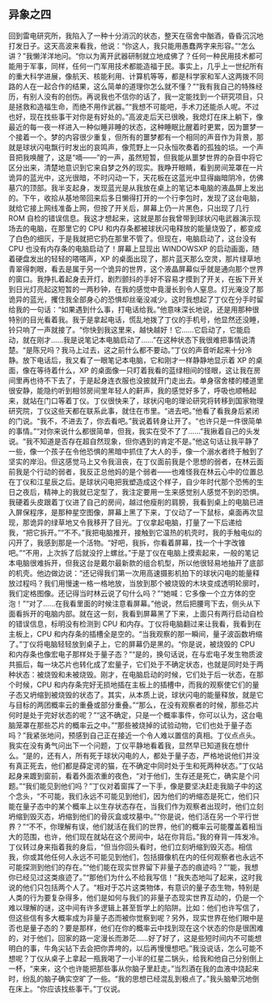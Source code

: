 ## 异象之四

回到雷电研究所，我陷入了一种十分消沉的状态，整天在宿舍中酗酒，昏昏沉沉地打发日子。这天高波来看我，他说：“你这人，我只能用愚蠢两字来形容。”“怎么讲？”我懒洋洋地问。“你以为离开武器研制就立地成佛了？任何一种民用技术都可能用于军事，同样，任何一门军用技术都能造福于民。事实上，几乎上一世纪所有的重大科学进展，像航天、核能利用、计算机等等，都是科学家和军人这两拨不同路的人在一起合作的结果，这么简单的道理你怎么就不懂？”“我有我自己的特殊经历，有别人没有的创伤。再说我也不信你的话了，我一定能找到一个研究项目，只是拯救和造福生命，而绝不用作武器。”“我想不可能吧，手术刀还能杀人呢。不过也好，现在找些事干对你是有好处的。”高波走后天已很晚，我熄灯在床上躺下，像最近的每一夜一样进入一种似睡非睡的状态，这种睡眠比醒着时更累，因为噩梦一个接着一个。梦的内容很少重复，但所有的噩梦都有一个相同的声音作为背景，那就是球状闪电飘行时发出的哀鸣声，像荒野上一只永恒吹奏着的孤独的埙。一个声音把我唤醒了，这是“嘀——”的一声，虽然短暂，但我能从噩梦世界的杂音中将它区分出来，清楚地意识到它来自梦之外的现实。我睁开眼睛，看到房间笼罩在一片诡异的蓝光中，这光很暗，不时闪动一下，天花板在这蓝光中显得幽暗阴冷，仿佛墓穴的顶部。我半支起身，发现蓝光是从我放在桌上的笔记本电脑的液晶屏上发出的。下午，收拾从基地带回来后多日懒得打开的一个行李包时，发现了这台电脑，就给它接上网线准备上网，但按了开关后，屏幕上仍一片黑色，只出现了几行 ROM 自检的错误信息。我这才想起来，这就是那台我曾带到球状闪电武器演示现场去的电脑，在那里它的 CPU 和内存条都被球状闪电释放的能量烧毁了，都变成了白色的细灰，于是我就把它扔在那里不管了。但现在，电脑启动了，这台没有 CPU 也没有内存条的电脑启动了！屏幕上显现出 WINDOWSXP 的启动画面，随着硬盘发出的轻轻的嗒嗒声，XP 的桌面出现了，那片蓝天那么空灵，那片绿草地青翠得刺眼，看去是属于另一个诡异的世界，这个液晶屏幕似乎就是通向那个世界的窗口。我挣扎着起身去开灯，剧烈颤抖的手好不容易才摸到了开关，在扳下开关到日光灯亮起这短暂的一两秒钟，在我的感觉中竟漫长到令人窒息。灯光淹没了那诡异的蓝光，攫住我全部身心的恐惧却丝毫没减少。这时我想起了丁仪在分手时留给我的一句话：“如果遇到什么事，打电话给我。”他意味深长地说，还是用那种很特别的目光看着我。我于是拿起电话，慌乱地拨了丁仪的手机号，他显然还没睡，铃只响了一声就接了。“你快到我这里来，越快越好！它……它启动了，它能启动，就在刚才……我是说笔记本电脑启动了……”在这种状态下我很难把事情说清楚。“是陈兄吗？我马上过去，这之前什么都不要动。”丁仪的声音听起来十分冷静。放下电话后，我又看了一眼笔记本电脑，它和刚才一样静静地显示着 XP 的桌面，像在等待着什么，XP 的桌面像一只盯着我看的蓝绿相间的怪眼，这让我在房间里再也待不下去了，于是起身连衣服也没披就开门走出去。单身宿舍楼的楼道里很安静，能隐约听到相邻房间里年轻人的鼾声，我的感觉好多了，呼吸也顺畅起来，就站在门口等着丁仪。丁仪很快来了，球状闪电的理论研究将转移到国家物理研究院，丁仪这些天都在联系此事，就住在市里。“进去吧。”他看了看我身后紧闭的门说。“我不，不进去了，你去看吧。”我说着转身让开了。“也许只是一件很简单的事情。”“对你来说什么都很简单，但我，我实在受不了了……”我揪着自己的头发说。“我不知道是否存在超自然现象，但你遇到的肯定不是。”他这句话让我平静了一些，像一个孩子在令他恐惧的黑暗中抓住了大人的手，像一个溺水者终于触到了坚实的岸沿。但这感觉马上又令我沮丧，在丁仪面前我是个思想的弱者，在林云面前我是个行动的弱者，我反正总他妈的是个弱者——也难怪我在林云心中的位置总在丁仪和江星辰之后。是球状闪电把我塑造成这个样子，自少年时代那个恐怖的生日之夜后，精神上的我就已定型了，我注定要用一生来感觉别人感觉不到的恐惧。我硬着头皮跟着丁仪进了自己的房间，越过他瘦削的肩膀，我看到桌上的电脑已进入屏保程序，是那种星空图像，屏幕上黑了下来，丁仪动了一下鼠标，桌面再次显现，那诡异的绿草地又令我移开了目光。丁仪拿起电脑，打量了一下后递给我，“把它拆开。”“不不。”我把电脑推开，接触到它温热的机壳时，我的手触电似的闪开了，我感到那是一个活物。“好吧，我拆，你看着屏幕，找一个十字改锥吧。”“不用，上次拆了后就没拧上螺丝。”于是丁仪在电脑上摸索起来，一般的笔记本电脑很难拆开，但我这台是戴尔最新款的组合机型，所以他很轻易地抽开了底部的机壳。他边做边说：“还记得我们第一次用高速摄影机拍下的球状闪电的能量释放过程吗？我们用慢速一格一格地放，当放到那个被烧毁的木块变成透明轮廓时，我们定格图像。还记得当时林云说了句什么吗？”“她喊：它多像一个立方体的空泡！”“对了……在我看里面的时候注意看屏幕。”他说，然后把腰弯下去，侧头从下面看拆开的电脑内部。就在这一刻，我看到屏幕黑了下来，上面只有两行启动自检的错误信息，标明没有检测到 CPU 和内存。丁仪将电脑翻过来让我看，我看到在主板上，CPU 和内存条的插槽全是空的。“当我观察的那一瞬间，量子波函数坍缩了。”丁仪将电脑轻轻放到桌子上，它的屏幕仍是黑的。“你是说，被烧毁的 CPU 和内存条也像宏电子那样处于量子态？”“是的，换句话说，在与宏电子发生物质波共振后，每一块芯片也转化成了宏量子，它们处于不确定状态，也就是同时处于两种状态：被烧毁和未被烧毁。刚才，在电脑启动的时候，它们处于后一状态，在那个时候，CPU 和内存条完好无损地插在主板上的插槽中，而我的观察使它们的量子态又坍缩到被烧毁的状态了。其实，从本质上说，球状闪电的能量释放，就是它与目标的两团概率云的重叠或部分重叠。”“那么，在没有观察者的时候，那些芯片何时是处于完好状态的呢？”“这不确定，只是一个概率事件，你可以认为，这台电脑笼罩在那些芯片的概率云之中。”“那些被烧掉的试验动物，它们也处于量子态吗？”我紧张地问，预感到自己正在接近一个令人难以置信的真相。丁仪点点头。我实在没有勇气问出下一个问题，丁仪平静地看着我，显然早已知道我在想什么。“是的，还有人，所有死于球状闪电的人，都处于量子态，严格地说他们并没有真正死去，他们都是薛定谔的猫，在不确定中同时处于生和死两种状态。”丁仪站起身来踱到窗前，看着外面浓重的夜色，“对于他们，生存还是死亡，确实是个问题。”“我们能见到他们吗？”丁仪对着窗挥了一下手，像是要坚决赶走我脑子中的这个念头，“不可能，我们永远不可能见到他们，因为他们的坍缩态是死亡，他们只能在量子态中的某个概率上以生存状态存在，当我们作为观察者出现时，他们立刻坍缩到毁灭态，坍缩到他们的骨灰盒或坟墓中。”“你是说，他们活在另一个平行世界？”“不不，你理解有误，他们就活在我们的世界，他们的概率云可能覆盖着相当大的范围，也许，他们现在就站在这个房间中，站在你背后。”我的脊背一阵发冷。丁仪转过身来指着我的身后，“但当你回头看时，他们立刻坍缩到毁灭态。相信我，你或其他任何人永远不可能见到他们，包括摄像机在内的任何观察者也永远不可能探测到他们的存在。”“他们能在现实世界留下非量子态的痕迹吗？”“能，我想你已经见过这类痕迹了。”“那他们为什么不给我写信！”我失态地叫了起来，这时我说的他们只包括两个人了。“相对于芯片这类物体，有意识的量子态生物，特别是人类的行为要复杂得多，他们是如何与我们的非量子态现实世界互动的，仍是一个难以理解的谜，这中间有许多逻辑上甚至哲学上的陷阱。比如：他们也许写信了，但这些信有多大概率成为非量子态而被你觉察到呢？另外，现实世界在他们眼中是否也是量子态的？要是那样，他们在你的概率云中找到现在这个状态的你是很困难的，对于他们，回家的路一定漫长而渺茫……好了好了，这是些短时间内不可能想明白的事，牛角尖钻下去会把你弄垮的，以后再慢慢想吧。”我没说话，怎么可能不想呢？丁仪从桌子上拿起一瓶我喝了一小半的红星二锅头，给我和他自己分别倒上一杯，“来来，这个也许能把那些事从你脑子里赶走。”当烈酒在我的血液中烧起来时，纷乱的脑子确实空旷了一些。“我的思想已经混乱到极点了。”我头脑晕沉地倒在床上。“你应该找些事干。”丁仪说。